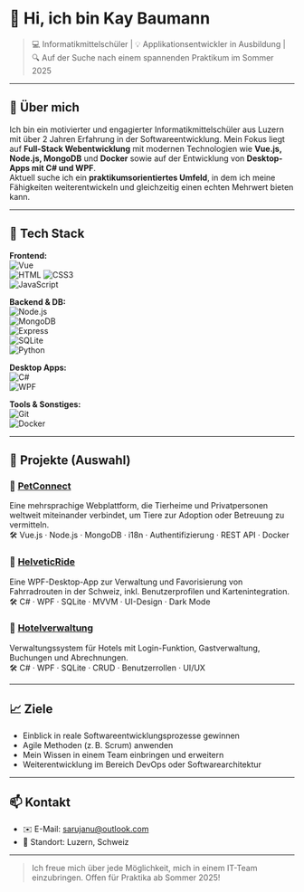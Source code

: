 # 👋 Hi, ich bin Kay Baumann

> 💻 Informatikmittelschüler | 💡 Applikationsentwickler in Ausbildung | 🔍 Auf der Suche nach einem spannenden Praktikum im Sommer 2025

---

## 🚀 Über mich

Ich bin ein motivierter und engagierter Informatikmittelschüler aus Luzern mit über 2 Jahren Erfahrung in der Softwareentwicklung. Mein Fokus liegt auf **Full-Stack Webentwicklung** mit modernen Technologien wie **Vue.js, Node.js, MongoDB** und **Docker** sowie auf der Entwicklung von **Desktop-Apps mit C# und WPF**.  
Aktuell suche ich ein **praktikumsorientiertes Umfeld**, in dem ich meine Fähigkeiten weiterentwickeln und gleichzeitig einen echten Mehrwert bieten kann.

---

## 🔧 Tech Stack

**Frontend:**  
![Vue](https://img.shields.io/badge/-Vue.js-4FC08D?logo=vue.js&logoColor=white)  
![HTML](https://img.shields.io/badge/-HTML5-E34F26?logo=html5&logoColor=white) ![CSS3](https://img.shields.io/badge/-CSS3-1572B6?logo=css3&logoColor=white)  
![JavaScript](https://img.shields.io/badge/-JavaScript-F7DF1E?logo=javascript&logoColor=black)

**Backend & DB:**  
![Node.js](https://img.shields.io/badge/-Node.js-339933?logo=node.js&logoColor=white)  
![MongoDB](https://img.shields.io/badge/-MongoDB-47A248?logo=mongodb&logoColor=white)  
![Express](https://img.shields.io/badge/-Express.js-000000?logo=express&logoColor=white)  
![SQLite](https://img.shields.io/badge/-SQLite-003B57?logo=sqlite&logoColor=white)  
![Python](https://img.shields.io/badge/-Python-3776AB?logo=python&logoColor=white)

**Desktop Apps:**  
![C#](https://img.shields.io/badge/-C%23-239120?logo=c-sharp&logoColor=white)  
![WPF](https://img.shields.io/badge/-WPF-512BD4?logo=windows&logoColor=white)

**Tools & Sonstiges:**  
![Git](https://img.shields.io/badge/-Git-F05032?logo=git&logoColor=white)  
![Docker](https://img.shields.io/badge/-Docker-2496ED?logo=docker&logoColor=white)  

---

## 📂 Projekte (Auswahl)

### 🐾 [PetConnect](https://github.com/KayBaumann/petconnect)  
Eine mehrsprachige Webplattform, die Tierheime und Privatpersonen weltweit miteinander verbindet, um Tiere zur Adoption oder Betreuung zu vermitteln.  
🛠 Vue.js · Node.js · MongoDB · i18n · Authentifizierung · REST API · Docker

### 🚴 [HelveticRide](https://github.com/Saru0505/helveticride)  
Eine WPF-Desktop-App zur Verwaltung und Favorisierung von Fahrradrouten in der Schweiz, inkl. Benutzerprofilen und Kartenintegration.  
🛠 C# · WPF · SQLite · MVVM · UI-Design · Dark Mode

### 🏨 [Hotelverwaltung](https://github.com/Saru0505/IPT_4.1_Hotelverwaltung)  
Verwaltungssystem für Hotels mit Login-Funktion, Gastverwaltung, Buchungen und Abrechnungen.  
🛠 C# · WPF · SQLite · CRUD · Benutzerrollen · UI/UX


---

## 📈 Ziele

- Einblick in reale Softwareentwicklungsprozesse gewinnen  
- Agile Methoden (z. B. Scrum) anwenden  
- Mein Wissen in einem Team einbringen und erweitern  
- Weiterentwicklung im Bereich DevOps oder Softwarearchitektur

---

## 📫 Kontakt

- ✉️ E-Mail: [sarujanu@outlook.com](mailto:sarujanu@outlook.com)  
- 📍 Standort: Luzern, Schweiz

---

> Ich freue mich über jede Möglichkeit, mich in einem IT-Team einzubringen. Offen für Praktika ab Sommer 2025!

